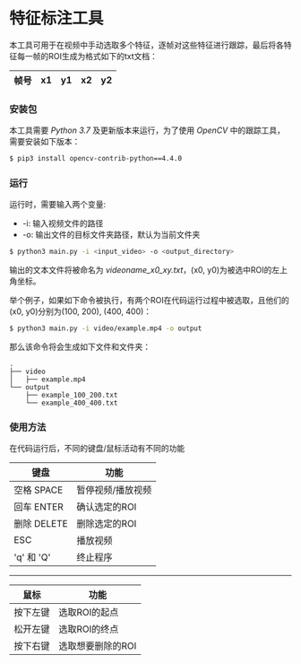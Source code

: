 # 特征标注工具
本工具可用于在视频中手动选取多个特征，逐帧对这些特征进行跟踪，最后将各特征每一帧的ROI生成为格式如下的txt文档：

| 帧号 | x1 | y1 | x2 | y2 |
| ------ | ------ | ------ | ------ | ------ |


### 安装包
本工具需要 *Python 3.7* 及更新版本来运行，为了使用 *OpenCV* 中的跟踪工具，需要安装如下版本：
```sh
$ pip3 install opencv-contrib-python==4.4.0
```

### 运行
运行时，需要输入两个变量:
* -i: 输入视频文件的路径
* -o: 输出文件的目标文件夹路径，默认为当前文件夹
```sh
$ python3 main.py -i <input_video> -o <output_directory>
```
输出的文本文件将被命名为 *videoname_x0_xy.txt*，(x0, y0)为被选中ROI的左上角坐标。

举个例子，如果如下命令被执行，有两个ROI在代码运行过程中被选取，且他们的(x0, y0)分别为(100, 200), (400, 400)：

```bash
$ python3 main.py -i video/example.mp4 -o output
```

那么该命令将会生成如下文件和文件夹：
```
.
├── video
│   ├── example.mp4
└── output
    ├── example_100_200.txt
    └── example_400_400.txt
```

### 使用方法
在代码运行后，不同的键盘/鼠标活动有不同的功能

| 键盘 | 功能 |
| ------ | ------ |
| 空格 SPACE | 暂停视频/播放视频 |
| 回车 ENTER | 确认选定的ROI |
| 删除 DELETE | 删除选定的ROI |
| ESC | 播放视频 |
| 'q' 和 'Q' | 终止程序 |
---
| 鼠标 | 功能 |
| ------ | ------ |
| 按下左键 | 选取ROI的起点 |
| 松开左键 | 选取ROI的终点 |
| 按下右键 | 选取想要删除的ROI |
